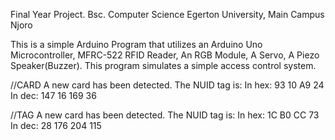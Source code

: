 Final Year Project.
Bsc. Computer Science
Egerton University, Main Campus Njoro



This is a simple Arduino Program that utilizes an Arduino Uno Microcontroller, MFRC-522 RFID Reader, An RGB Module, A Servo, A Piezo Speaker(Buzzer).
This program simulates a simple access control system.


//CARD
A new card has been detected.
The NUID tag is:
In hex:  93 10 A9 24
In dec:  147 16 169 36

//TAG
A new card has been detected.
The NUID tag is:
In hex:  1C B0 CC 73
In dec:  28 176 204 115